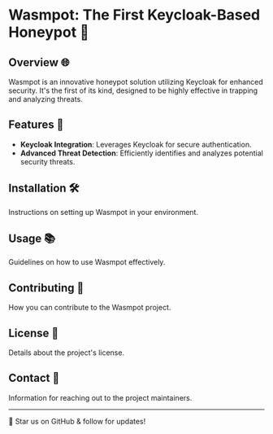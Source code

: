 # Wasmpot: The First Keycloak-Based Honeypot 🐝

## Overview 🌐
Wasmpot is an innovative honeypot solution utilizing Keycloak for enhanced security. It's the first of its kind, designed to be highly effective in trapping and analyzing threats.

## Features 🚀
- **Keycloak Integration**: Leverages Keycloak for secure authentication.
- **Advanced Threat Detection**: Efficiently identifies and analyzes potential security threats.

## Installation 🛠️
Instructions on setting up Wasmpot in your environment.

## Usage 📚
Guidelines on how to use Wasmpot effectively.

## Contributing 🤝
How you can contribute to the Wasmpot project.

## License 📄
Details about the project's license.

## Contact 📩
Information for reaching out to the project maintainers.

---
🌟 Star us on GitHub & follow for updates!
